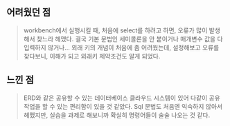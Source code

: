 ## 어려웠던 점
>workbench에서 실행시킬 때, 처음에 select를 하려고 하면, 오류가 많이 발생해서 찾느라 헤맸다. 결국 기본 문법인 세미콜론을 안 붙이거나 매개변수 값을 다 입력하지 않거나... 외래 키의 개념이 처음에 좀 어려웠는데, 설정해보고 오류를 찾다보니, 이해가 되고 외래키 제약조건도 알게 되었다.   

## 느낀 점
> ERD와 같은 공유할 수 있는 데이터베이스 클라우드 시스템이 있어 다같이 공유 작업을 할 수 있는 편리함이 있을 것 같았다. Sql 문법도 처음엔 익숙하지 않아서 헤맸지만, 실습을 과제로 해보니까 확실히 명령어들이 술술 나오는 것 같다. 
